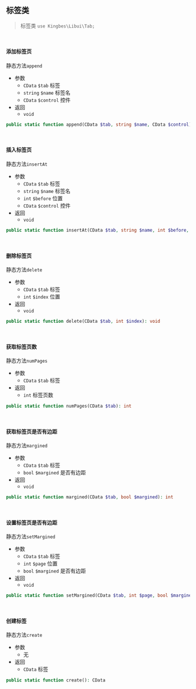 ## 标签类

> 标签类 `use Kingbes\Libui\Tab;`

<br>

#### 添加标签页

静态方法`append`

- 参数
    - `CData` `$tab` 标签
    - `string` `$name` 标签名
    - `CData` `$control` 控件
- 返回
    - `void`

```php
public static function append(CData $tab, string $name, CData $control): void
```

<br>

#### 插入标签页

静态方法`insertAt`

- 参数
    - `CData` `$tab` 标签
    - `string` `$name` 标签名
    - `int` `$before` 位置
    - `CData` `$control` 控件
- 返回
    - `void`

```php
public static function insertAt(CData $tab, string $name, int $before, CData $control): void
```

<br>

#### 删除标签页

静态方法`delete`

- 参数
    - `CData` `$tab` 标签
    - `int` `$index` 位置
- 返回
    - `void`

```php
public static function delete(CData $tab, int $index): void
```

<br>

#### 获取标签页数

静态方法`numPages`

- 参数
    - `CData` `$tab` 标签
- 返回
    - `int` 标签页数

```php
public static function numPages(CData $tab): int
```

<br>

#### 获取标签页是否有边距

静态方法`margined`

- 参数
    - `CData` `$tab` 标签
    - `bool` `$margined` 是否有边距
- 返回
    - `void`

```php
public static function margined(CData $tab, bool $margined): int
```

<br>

#### 设置标签页是否有边距

静态方法`setMargined`

- 参数
    - `CData` `$tab` 标签
    - `int` `$page` 位置
    - `bool` `$margined` 是否有边距
- 返回
    - `void`

```php
public static function setMargined(CData $tab, int $page, bool $margined): void
```

<br>

#### 创建标签

静态方法`create`

- 参数
    - 无
- 返回
    - `CData` 标签

```php
public static function create(): CData
```